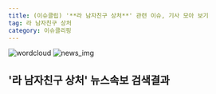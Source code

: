 ```yaml
---
title: (이슈클립) '**라 남자친구 상처**' 관련 이슈, 기사 모아 보기
tag: 라 남자친구 상처
category: 이슈클리핑
---
```

![wordcloud](https://s3.ap-northeast-2.amazonaws.com/lyrics101-wordcloud/2018-09-17-1537122049.png)
![news_img](https://user-images.githubusercontent.com/42597476/44507050-1206f400-a6e4-11e8-8d98-7ffbfebb353f.png)
## **'**라 남자친구 상처**'** 뉴스속보 검색결과

